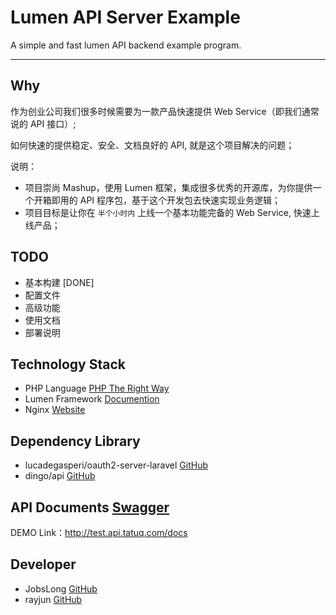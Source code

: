 # Lumen API Server Example

A simple and fast lumen API backend example program.

***

## Why

作为创业公司我们很多时候需要为一款产品快速提供 Web Service（即我们通常说的 API 接口）;

如何快速的提供稳定、安全、文档良好的 API, 就是这个项目解决的问题；

说明：

* 项目崇尚 Mashup，使用 Lumen 框架，集成很多优秀的开源库，为你提供一个开箱即用的 API 程序包，基于这个开发包去快速实现业务逻辑；
* 项目目标是让你在 `半个小时内` 上线一个基本功能完备的 Web Service, 快速上线产品；

## TODO 

* 基本构建 [DONE] 
* 配置文件  
* 高级功能
* 使用文档
* 部署说明

## Technology Stack

* PHP Language [PHP The Right Way](http://phptherightway.com)
* Lumen Framework [Documention](http://lumen.laravel.com/docs)
* Nginx [Website](http://nginx.org/)

## Dependency Library

* lucadegasperi/oauth2-server-laravel [GitHub](https://github.com/lucadegasperi/oauth2-server-laravel)
* dingo/api [GitHub](https://github.com/dingo/api)

## API Documents [Swagger](http://swagger.io/)

DEMO Link：http://test.api.tatuq.com/docs

## Developer

* JobsLong [GitHub](https://github.com/JobsLong)
* rayjun [GitHub](https://github.com/rayjun)